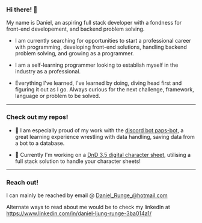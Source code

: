 ### Hi there! :wave:

My name is Daniel, an aspiring full stack developer with a fondness for front-end developement, and backend problem solving.

- I am currently searching for opportunities to start a professional career with programming, developing front-end solutions, handling backend problem solving, and growing as a programmer.

- I am a self-learning programmer looking to establish myself in the industry as a professional. 
- Everything I've learned, I've learned by doing, diving head first and figuring it out as I go.
Always curious for the next challenge, framework, language or problem to be solved.

---
### Check out my repos!

- :muscle: I am especially proud of my work with the [discord bot paps-bot](https://github.com/zanderhavgaard/paps-bot/), a great learning experience wrestling with data handling, saving data from a bot to a database.

- :hammer: Currently I'm working on a [DnD 3.5 digital character sheet](https://github.com/DanishKodeMonkey/dnd-charactersheet), utilising a full stack solution to handle your character sheets!

---
### Reach out!
I can mainly be reached by email 
@ Daniel_Runge_@hotmail.com

Alternate ways to read about me would be to check my linkedIn at
https://www.linkedin.com/in/daniel-ljung-runge-3ba014a1/

<!--
**DanishKodeMonkey/DanishKodeMonkey** is a ✨ _special_ ✨ repository because its `README.md` (this file) appears on your GitHub profile.

Here are some ideas to get you started:

- 🔭 I’m currently working on ...
- 🌱 I’m currently learning ...
- 👯 I’m looking to collaborate on ...
- 🤔 I’m looking for help with ...
- 💬 Ask me about ...
- 📫 How to reach me: ...
- 😄 Pronouns: ...
- ⚡ Fun fact: ...
-->
